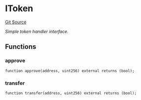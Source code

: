 # IToken
[Git Source](https://github.com/NaniDAO/ie/blob/58175fad32cfeea89f1d83e288aec227fe545300/src/IETH.sol)

*Simple token handler interface.*


## Functions
### approve


```solidity
function approve(address, uint256) external returns (bool);
```

### transfer


```solidity
function transfer(address, uint256) external returns (bool);
```

